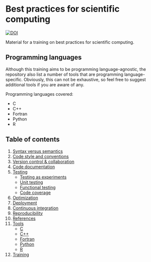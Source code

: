 # Best practices for scientific computing

[![DOI](https://zenodo.org/badge/745445839.svg)](https://zenodo.org/doi/10.5281/zenodo.10665372)

Material for a training on best practices for scientific computing.


## Programming languages

Although this training aims to be programming language-agnostic, the repository
also list a number of tools that are programming language-specific.
Obviously, this can not be exhaustive, so feel free to suggest additional
tools if you are aware of any.

Programming languages covered:

  * C
  * C++
  * Fortran
  * Python
  * R


## Table of contents

  1. [Syntax versus semantics](syntax_vs_semantics.md)
  1. [Code style and conventions](code_style.md)
  1. [Version control & collaboration](version_control.md)
  1. [Code documentation](documentation.md)
  1. [Testing](testing/index.md)
     * [Testing as experiments](testing/testing_as_experiments.md)
     * [Unit testing](testing/unit_testing.md)
     * [Functional testing](testing/functional_testing.md)
     * [Code coverage](testing/code_coverage.md)
  1. [Optimization](optimization.md)
  1. [Deployment](deployment.md)
  1. [Continuous integration](continuous_integration.md)
  1. [Reproducibility](reproducibility.md)
  1. [References](references.md)
  1. [Tools](tools/index.md)
     * [C](tools/C.md)
     * [C++](tools/C-plus-plus.md)
     * [Fortran](tools/Fortran.md)
     * [Python](tools/Python.md)
     * [R](tools/R.md)
  1. [Training](training.md)
